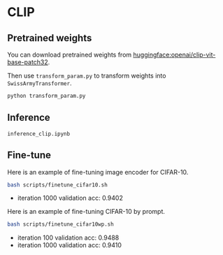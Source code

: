 # CLIP

## Pretrained weights

You can download pretrained weights from [huggingface:openai/clip-vit-base-patch32](https://huggingface.co/openai/clip-vit-base-patch32).

Then use `transform_param.py` to transform weights into `SwissArmyTransformer`.

```bash
python transform_param.py
```

## Inference

`inference_clip.ipynb`

## Fine-tune

Here is an example of fine-tuning image encoder for CIFAR-10.

```bash
bash scripts/finetune_cifar10.sh
```

* iteration 1000 validation acc: 0.9402

Here is an example of fine-tuning CIFAR-10 by prompt.

```bash
bash scripts/finetune_cifar10wp.sh
```

* iteration 100 validation acc: 0.9488
* iteration 1000 validation acc: 0.9410
